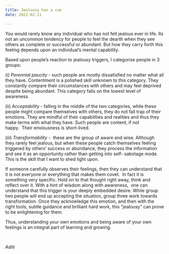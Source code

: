 ```yaml
---
title: Jealousy has a cue
date: 2022-02-11

---
```

You would rarely know any individual who has not felt jealous ever in life. Its not an uncommon
tendency for people to feel the dearth when they see others as complete or successful or abundant.
But how they carry forth this feeling depends upon an individual’s mental capability. 

Based upon people’s reaction to jealousy triggers, I categorise people in 3 groups:

(i) *Perennial paucity* - such people are mostly dissatisfied no matter what all they have.
Contentment is a polished skill unknown to this category. They constantly compare their
circumstances with others and may feel deprived despite being abundant. This category falls
on the lowest level of awareness. 

(ii) *Acceptability* - falling in the middle of the two categories, while these people might
compare themselves with others, they do not fall trap of their emotions. They are mindful of
their capabilities and realities and thus they make terms with what they have. Such people are
content, if not happy.  Their enviousness is short-lived. 

(iii) *Transformability* -  these are the group of aware and wise. Although they rarely feel jealous,
but when these people catch themselves feeling triggered by others’ success or abundance, they process
the information and see it as an opportunity rather than getting into self- sabotage mode.
This is the skill that I want to shed light upon. 

If someone carefully observes their feelings, then they can understand that it is not everyone or
everything that makes them covet.  In fact it is something very specific. Hold on to that thought
right away, think and reflect over it. With a hint of wisdom along with awareness,  one can understand
that this trigger is your deeply embedded desire. While group two people will end up accepting the
situation, group three work towards transformation. Once they acknowledge this emotion, and then with
the right tools, subtle guidance and brilliant hard work, this “jealousy” can prove to be enlightening for them. 

Thus, understanding your own emotions and being aware of your own feelings is an integral part of learning and growing. 

&nbsp;

_Aditi_
